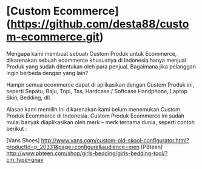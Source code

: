 [Custom Ecommerce] (https://github.com/desta88/custom-ecommerce.git)
==========================================

Mengapa kami membuat sebuah Custom Produk untuk Ecommerce, dikarenakan sebuah ecommerce khususnya di Indonesia hanya menjual Produk yang sudah ditentukan oleh para penjual. Bagaimana jika pelanggan ingin berbeda dengan yang lain?

Hampir semua ecommerce dapat di aplikasikan dengan Custom Produk ini, seperti Sepatu, Baju, Topi, Tas, Hardcase / Softcase Handphone, Laptop Skin, Bedding, dll.

Alasan kami memilih ini dikarenakan kami belum menemukan Custom Produk Ecommerce di Indonesia. Custom Produk Ecommerce ini sudah mulai banyak diaplikasikan oleh merk – merk ternama dunia, seperti contoh berikut :

[Vans Shoes] http://www.vans.com/custom-old-skool-configurator.html?productId=p_20331&page=configure&audience=men
[PBteen] http://www.pbteen.com/shop/girls-bedding/girls-bedding-tool/?cm_type=gnav
